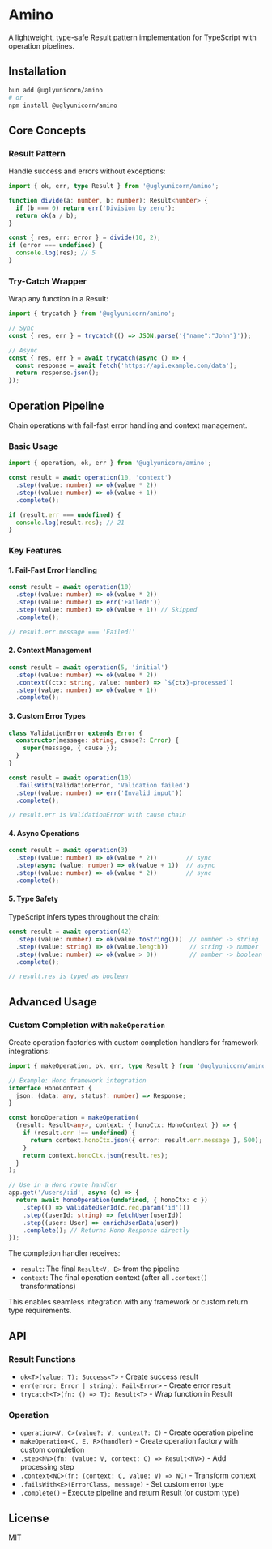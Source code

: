 # Amino

A lightweight, type-safe Result pattern implementation for TypeScript with operation pipelines.

## Installation

```bash
bun add @uglyunicorn/amino
# or
npm install @uglyunicorn/amino
```

## Core Concepts

### Result Pattern

Handle success and errors without exceptions:

```typescript
import { ok, err, type Result } from '@uglyunicorn/amino';

function divide(a: number, b: number): Result<number> {
  if (b === 0) return err('Division by zero');
  return ok(a / b);
}

const { res, err: error } = divide(10, 2);
if (error === undefined) {
  console.log(res); // 5
}
```

### Try-Catch Wrapper

Wrap any function in a Result:

```typescript
import { trycatch } from '@uglyunicorn/amino';

// Sync
const { res, err } = trycatch(() => JSON.parse('{"name":"John"}'));

// Async
const { res, err } = await trycatch(async () => {
  const response = await fetch('https://api.example.com/data');
  return response.json();
});
```

## Operation Pipeline

Chain operations with fail-fast error handling and context management.

### Basic Usage

```typescript
import { operation, ok, err } from '@uglyunicorn/amino';

const result = await operation(10, 'context')
  .step((value: number) => ok(value * 2))
  .step((value: number) => ok(value + 1))
  .complete();

if (result.err === undefined) {
  console.log(result.res); // 21
}
```

### Key Features

#### 1. Fail-Fast Error Handling

```typescript
const result = await operation(10)
  .step((value: number) => ok(value * 2))
  .step((value: number) => err('Failed!'))
  .step((value: number) => ok(value + 1)) // Skipped
  .complete();

// result.err.message === 'Failed!'
```

#### 2. Context Management

```typescript
const result = await operation(5, 'initial')
  .step((value: number) => ok(value * 2))
  .context((ctx: string, value: number) => `${ctx}-processed`)
  .step((value: number) => ok(value + 1))
  .complete();
```

#### 3. Custom Error Types

```typescript
class ValidationError extends Error {
  constructor(message: string, cause?: Error) {
    super(message, { cause });
  }
}

const result = await operation(10)
  .failsWith(ValidationError, 'Validation failed')
  .step((value: number) => err('Invalid input'))
  .complete();

// result.err is ValidationError with cause chain
```

#### 4. Async Operations

```typescript
const result = await operation(3)
  .step((value: number) => ok(value * 2))        // sync
  .step(async (value: number) => ok(value + 1))  // async
  .step((value: number) => ok(value * 2))        // sync
  .complete();
```

#### 5. Type Safety

TypeScript infers types throughout the chain:

```typescript
const result = await operation(42)
  .step((value: number) => ok(value.toString()))  // number -> string
  .step((value: string) => ok(value.length))      // string -> number
  .step((value: number) => ok(value > 0))         // number -> boolean
  .complete();

// result.res is typed as boolean
```

## Advanced Usage

### Custom Completion with `makeOperation`

Create operation factories with custom completion handlers for framework integrations:

```typescript
import { makeOperation, ok, err, type Result } from '@uglyunicorn/amino';

// Example: Hono framework integration
interface HonoContext {
  json: (data: any, status?: number) => Response;
}

const honoOperation = makeOperation(
  (result: Result<any>, context: { honoCtx: HonoContext }) => {
    if (result.err !== undefined) {
      return context.honoCtx.json({ error: result.err.message }, 500);
    }
    return context.honoCtx.json(result.res);
  }
);

// Use in a Hono route handler
app.get('/users/:id', async (c) => {
  return await honoOperation(undefined, { honoCtx: c })
    .step(() => validateUserId(c.req.param('id')))
    .step((userId: string) => fetchUser(userId))
    .step((user: User) => enrichUserData(user))
    .complete(); // Returns Hono Response directly
});
```

The completion handler receives:
- `result`: The final `Result<V, E>` from the pipeline
- `context`: The final operation context (after all `.context()` transformations)

This enables seamless integration with any framework or custom return type requirements.

## API

### Result Functions

- `ok<T>(value: T): Success<T>` - Create success result
- `err(error: Error | string): Fail<Error>` - Create error result
- `trycatch<T>(fn: () => T): Result<T>` - Wrap function in Result

### Operation

- `operation<V, C>(value?: V, context?: C)` - Create operation pipeline
- `makeOperation<C, E, R>(handler)` - Create operation factory with custom completion
- `.step<NV>(fn: (value: V, context: C) => Result<NV>)` - Add processing step
- `.context<NC>(fn: (context: C, value: V) => NC)` - Transform context
- `.failsWith<E>(ErrorClass, message)` - Set custom error type
- `.complete()` - Execute pipeline and return Result (or custom type)

## License

MIT
